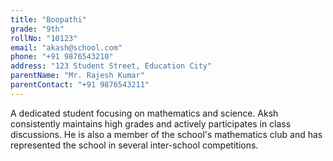 ```yaml
---
title: "Boopathi"
grade: "9th"
rollNo: "10123"
email: "akash@school.com"
phone: "+91 9876543210"
address: "123 Student Street, Education City"
parentName: "Mr. Rajesh Kumar"
parentContact: "+91 9876543211"
---
```

A dedicated student focusing on mathematics and science. Aksh consistently maintains high grades and actively participates in class discussions. He is also a member of the school's mathematics club and has represented the school in several inter-school competitions.

